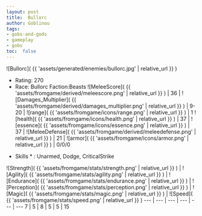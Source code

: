 ```yaml
---
layout: post
title:  Bullorc
author: Goblinou
tags:
- gobs-and-gods
- gameplay
- gobs
toc:  false
---
```


![Bullorc]( {{ 'assets/generated/enemies/bullorc.jpg' | relative_url }} )
- Rating: 270
- Race: Bullorc  Faction:Beasts
![MeleeScore]( {{ 'assets/fromgame/derived/meleescore.png' | relative_url }} ) | 36 | ![Damages_Multiplier]( {{ 'assets/fromgame/derived/damages_multiplier.png' | relative_url }} ) | 9-20 | ![range]( {{ 'assets/fromgame/icons/range.png' | relative_url }} ) | 1
![health]( {{ 'assets/fromgame/icons/health.png' | relative_url }} ) | 37 | ![essence]( {{ 'assets/fromgame/icons/essence.png' | relative_url }} ) | 37 | ![MeleeDefense]( {{ 'assets/fromgame/derived/meleedefense.png' | relative_url }} ) | 21 | ![armor]( {{ 'assets/fromgame/icons/armor.png' | relative_url }} ) | 0/0/0
* Skills * : Unarmed, Dodge, CriticalStrike

![Strength]( {{ 'assets/fromgame/stats/strength.png' | relative_url }} ) | ![Agility]( {{ 'assets/fromgame/stats/agility.png' | relative_url }} ) | ![Endurance]( {{ 'assets/fromgame/stats/endurance.png' | relative_url }} ) | ![Perception]( {{ 'assets/fromgame/stats/perception.png' | relative_url }} ) | ![Magic]( {{ 'assets/fromgame/stats/magic.png' | relative_url }} ) | ![Speed]( {{ 'assets/fromgame/stats/speed.png' | relative_url }} )
--- | --- | --- | --- | --- | ---
7 | 5 | 8 | 5 | 5 | 15
